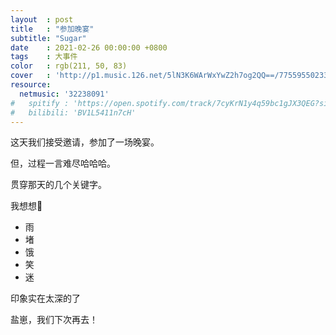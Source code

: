 ```yaml
---
layout  : post
title   : "参加晚宴"
subtitle: "Sugar"
date    : 2021-02-26 00:00:00 +0800
tags    : 大事件
color   : rgb(211, 50, 83)
cover   : 'http://p1.music.126.net/5lN3K6WArWxYwZ2h7og2QQ==/7755955023322205.jpg'
resource:
  netmusic: '32238091'
#   spitify : 'https://open.spotify.com/track/7cyKrN1y4q59bc1gJX3QEG?si=fdfe4a5f8ad345f7'
#   bilibili: 'BV1L5411n7cH'
---
```


这天我们接受邀请，参加了一场晚宴。

但，过程一言难尽哈哈哈。

贯穿那天的几个关键字。

我想想🤔

* 雨
* 堵
* 饿
* 笑
* 迷

印象实在太深的了

盐崽，我们下次再去！
